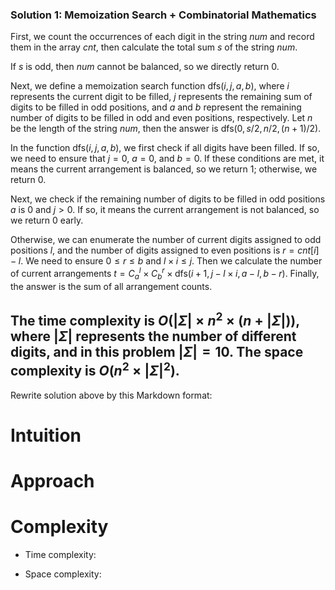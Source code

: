 ### Solution 1: Memoization Search + Combinatorial Mathematics

First, we count the occurrences of each digit in the string $\textit{num}$ and record them in the array $\textit{cnt}$, then calculate the total sum $\textit{s}$ of the string $\textit{num}$.

If $\textit{s}$ is odd, then $\textit{num}$ cannot be balanced, so we directly return $0$.

Next, we define a memoization search function $\text{dfs}(i, j, a, b)$, where $i$ represents the current digit to be filled, $j$ represents the remaining sum of digits to be filled in odd positions, and $a$ and $b$ represent the remaining number of digits to be filled in odd and even positions, respectively. Let $n$ be the length of the string $\textit{num}$, then the answer is $\text{dfs}(0, s / 2, n / 2, (n + 1) / 2)$.

In the function $\text{dfs}(i, j, a, b)$, we first check if all digits have been filled. If so, we need to ensure that $j = 0$, $a = 0$, and $b = 0$. If these conditions are met, it means the current arrangement is balanced, so we return $1$; otherwise, we return $0$.

Next, we check if the remaining number of digits to be filled in odd positions $a$ is $0$ and $j > 0$. If so, it means the current arrangement is not balanced, so we return $0$ early.

Otherwise, we can enumerate the number of current digits assigned to odd positions $l$, and the number of digits assigned to even positions is $r = \textit{cnt}[i] - l$. We need to ensure $0 \leq r \leq b$ and $l \times i \leq j$. Then we calculate the number of current arrangements $t = C_a^l \times C_b^r \times \text{dfs}(i + 1, j - l \times i, a - l, b - r)$. Finally, the answer is the sum of all arrangement counts.

The time complexity is $O(|\Sigma| \times n^2 \times (n + |\Sigma|))$, where $|\Sigma|$ represents the number of different digits, and in this problem $|\Sigma| = 10$. The space complexity is $O(n^2 \times |\Sigma|^2)$.
---
Rewrite solution above by this Markdown format:

# Intuition
<!-- Describe your first thoughts on how to solve this problem. -->

# Approach
<!-- Describe your approach to solving the problem. -->

# Complexity
- Time complexity:
<!-- Add your time complexity here, e.g. $$O(n)$$ -->

- Space complexity:
<!-- Add your space complexity here, e.g. $$O(n)$$ -->
